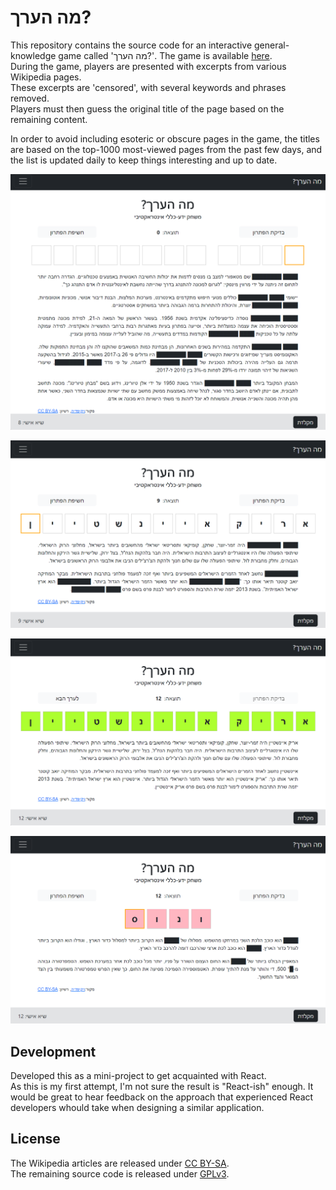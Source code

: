 # מה הערך?

This repository contains the source code for an interactive general-knowledge game called 'מה הערך?'. The game is available [here](https://dvd848.github.io/wiki-game/).  
During the game, players are presented with excerpts from various Wikipedia pages.  
These excerpts are 'censored', with several keywords and phrases removed.  
Players must then guess the original title of the page based on the remaining content.

In order to avoid including esoteric or obscure pages in the game, the titles are based on the top-1000 most-viewed pages from the past few days, and the list is updated daily to keep things interesting and up to date.

![](docs/img1.png)

![](docs/img2.png)

![](docs/img3.png)

![](docs/img4.png)

## Development

Developed this as a mini-project to get acquainted with React.  
As this is my first attempt, I'm not sure the result is "React-ish" enough. It would be great to hear feedback on the approach that 
experienced React developers whould take when designing a similar
application.

## License

The Wikipedia articles are released under [CC BY-SA](https://creativecommons.org/licenses/by-sa/4.0/).  
The remaining source code is released under [GPLv3](https://www.gnu.org/licenses/gpl-3.0.en.html).